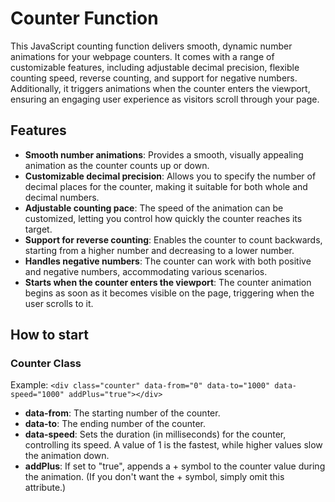 # Counter Function

This JavaScript counting function delivers smooth, dynamic number animations for your webpage counters. It comes with a range of customizable features, including adjustable decimal precision, flexible counting speed, reverse counting, and support for negative numbers. Additionally, it triggers animations when the counter enters the viewport, ensuring an engaging user experience as visitors scroll through your page.

## Features

- **Smooth number animations**: Provides a smooth, visually appealing animation as the counter counts up or down.
- **Customizable decimal precision**: Allows you to specify the number of decimal places for the counter, making it suitable for both whole and decimal numbers.
- **Adjustable counting pace**: The speed of the animation can be customized, letting you control how quickly the counter reaches its target.
- **Support for reverse counting**: Enables the counter to count backwards, starting from a higher number and decreasing to a lower number.
- **Handles negative numbers**: The counter can work with both positive and negative numbers, accommodating various scenarios.
- **Starts when the counter enters the viewport**: The counter animation begins as soon as it becomes visible on the page, triggering when the user scrolls to it.

## How to start

### Counter Class

Example: ```<div class="counter" data-from="0" data-to="1000" data-speed="1000" addPlus="true"></div>```

- **data-from**: The starting number of the counter.
- **data-to**: The ending number of the counter.
- **data-speed**: Sets the duration (in milliseconds) for the counter, controlling its speed. A value of 1 is the fastest, while higher values slow the animation down.
- **addPlus**: If set to "true", appends a + symbol to the counter value during the animation. (If you don't want the + symbol, simply omit this attribute.)
